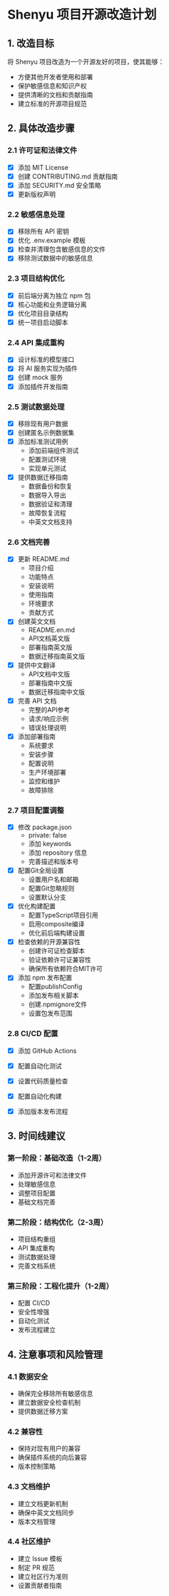 # Shenyu 项目开源改造计划

## 1. 改造目标

将 Shenyu 项目改造为一个开源友好的项目，使其能够：
- 方便其他开发者使用和部署
- 保护敏感信息和知识产权
- 提供清晰的文档和贡献指南
- 建立标准的开源项目规范

## 2. 具体改造步骤

### 2.1 许可证和法律文件
- [x] 添加 MIT License
- [x] 创建 CONTRIBUTING.md 贡献指南
- [x] 添加 SECURITY.md 安全策略
- [x] 更新版权声明

### 2.2 敏感信息处理
- [x] 移除所有 API 密钥
- [x] 优化 .env.example 模板
- [x] 检查并清理包含敏感信息的文件
- [x] 移除测试数据中的敏感信息

### 2.3 项目结构优化
- [x] 前后端分离为独立 npm 包
- [x] 核心功能和业务逻辑分离
- [x] 优化项目目录结构
- [x] 统一项目启动脚本

### 2.4 API 集成重构
- [x] 设计标准的模型接口
- [x] 将 AI 服务实现为插件
- [x] 创建 mock 服务
- [x] 添加插件开发指南

### 2.5 测试数据处理
- [x] 移除现有用户数据
- [x] 创建匿名示例数据集
- [x] 添加标准测试用例
  * 添加前端组件测试
  * 配置测试环境
  * 实现单元测试
- [x] 提供数据迁移指南
  * 数据备份和恢复
  * 数据导入导出
  * 数据验证和清理
  * 故障恢复流程
  * 中英文文档支持

### 2.6 文档完善
- [x] 更新 README.md
  * 项目介绍
  * 功能特点
  * 安装说明
  * 使用指南
  * 环境要求
  * 贡献方式
- [x] 创建英文文档
  * README.en.md
  * API文档英文版
  * 部署指南英文版
  * 数据迁移指南英文版
- [x] 提供中文翻译
  * API文档中文版
  * 部署指南中文版
  * 数据迁移指南中文版
- [x] 完善 API 文档
  * 完整的API参考
  * 请求/响应示例
  * 错误处理说明
- [x] 添加部署指南
  * 系统要求
  * 安装步骤
  * 配置说明
  * 生产环境部署
  * 监控和维护
  * 故障排除

### 2.7 项目配置调整
- [x] 修改 package.json
  * private: false
  * 添加 keywords
  * 添加 repository 信息
  * 完善描述和版本号
- [x] 配置Git全局设置
  * 设置用户名和邮箱
  * 配置Git忽略规则
  * 设置默认分支
- [x] 优化构建配置
  * 配置TypeScript项目引用
  * 启用composite编译
  * 优化前后端构建设置
- [x] 检查依赖的开源兼容性
  * 创建许可证检查脚本
  * 验证依赖许可证兼容性
  * 确保所有依赖符合MIT许可
- [x] 添加 npm 发布配置
  * 配置publishConfig
  * 添加发布相关脚本
  * 创建.npmignore文件
  * 设置包发布范围

### 2.8 CI/CD 配置
- [x] 添加 GitHub Actions
- [x] 配置自动化测试
- [x] 设置代码质量检查
- [x] 配置自动化构建
- [x] 添加版本发布流程


## 3. 时间线建议

### 第一阶段：基础改造（1-2周）
- 添加开源许可和法律文件
- 处理敏感信息
- 调整项目配置
- 基础文档完善

### 第二阶段：结构优化（2-3周）
- 项目结构重组
- API 集成重构
- 测试数据处理
- 完善文档系统

### 第三阶段：工程化提升（1-2周）
- 配置 CI/CD
- 安全性增强
- 自动化测试
- 发布流程建立

## 4. 注意事项和风险管理

### 4.1 数据安全
- 确保完全移除所有敏感信息
- 建立数据安全检查机制
- 提供数据迁移方案

### 4.2 兼容性
- 保持对现有用户的兼容
- 确保插件系统的向后兼容
- 版本控制策略

### 4.3 文档维护
- 建立文档更新机制
- 确保中英文文档同步
- 版本文档管理

### 4.4 社区维护
- 建立 Issue 模板
- 制定 PR 规范
- 建立社区行为准则
- 设置贡献者指南
